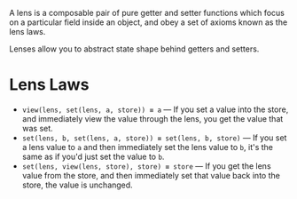 A lens is a composable pair of pure getter and setter functions which focus on a particular field inside an object, and obey a set of axioms known as the lens laws.

Lenses allow you to abstract state shape behind getters and setters.

# Lens Laws

- `view(lens, set(lens, a, store)) ≡ a` — If you set a value into the store, and immediately view the value through the lens, you get the value that was set.
- `set(lens, b, set(lens, a, store)) ≡ set(lens, b, store)` — If you set a lens value to `a` and then immediately set the lens value to `b`, it's the same as if you'd just set the value to `b`.
- `set(lens, view(lens, store), store) ≡ store` — If you get the lens value from the store, and then immediately set that value back into the store, the value is unchanged.
